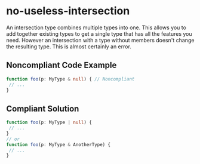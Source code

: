 # no-useless-intersection

An intersection type combines multiple types into one. This allows you to add together existing types to get a single 
type that has all the features you need. However an intersection with a type without members doesn't change the 
resulting type. This is almost certainly an error.

## Noncompliant Code Example

```typescript
function foo(p: MyType & null) { // Noncompliant
 // ...
}
```

## Compliant Solution

```typescript
function foo(p: MyType | null) {
 // ...
}
// or
function foo(p: MyType & AnotherType) {
 // ...
}
```
